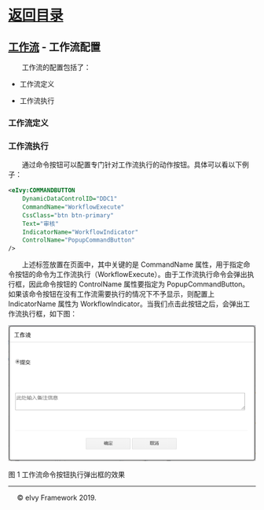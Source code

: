 # [返回目录](../README.html)

## [工作流](Index.html) - 工作流配置  

&emsp;&emsp;工作流的配置包括了：

* 工作流定义  

* 工作流执行  

### **工作流定义**

### **工作流执行**

&emsp;&emsp;通过命令按钮可以配置专门针对工作流执行的动作按钮。具体可以看以下例子：

```xml
<eIvy:COMMANDBUTTON
    DynamicDataControlID="DDC1"
    CommandName="WorkflowExecute"
    CssClass="btn btn-primary"
    Text="审核"
    IndicatorName="WorkflowIndicator"
    ControlName="PopupCommandButton"
/>
```

&emsp;&emsp;上述标签放置在页面中，其中关键的是 CommandName 属性，用于指定命令按钮的命令为工作流执行（WorkflowExecute）。由于工作流执行命令会弹出执行框，因此命令按钮的 ControlName 属性要指定为 PopupCommandButton。如果该命令按钮在没有工作流需要执行的情况下不予显示，则配置上 IndicatorName 属性为 WorkflowIndicator。当我们点击此按钮之后，会弹出工作流执行框，如下图：

<img src="Image/2020072801.png"></img>

图 1 工作流命令按钮执行弹出框的效果

---
&emsp; &copy; eIvy Framework 2019.
